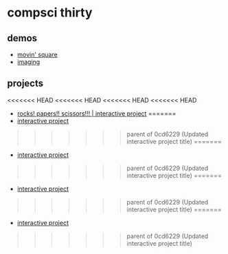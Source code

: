 # compsci thirty

## demos
- [movin' square](movingsquare)
- [imaging](imagedemo)
## projects
<<<<<<< HEAD
<<<<<<< HEAD
<<<<<<< HEAD
<<<<<<< HEAD
- [rocks! papers!! scissors!!! | interactive project](interactivescene)
=======
- [interactive project](interactivescene)
>>>>>>> parent of 0cd6229 (Updated interactive project title)
=======
- [interactive project](interactivescene)
>>>>>>> parent of 0cd6229 (Updated interactive project title)
=======
- [interactive project](interactivescene)
>>>>>>> parent of 0cd6229 (Updated interactive project title)
=======
- [interactive project](interactivescene)
>>>>>>> parent of 0cd6229 (Updated interactive project title)

